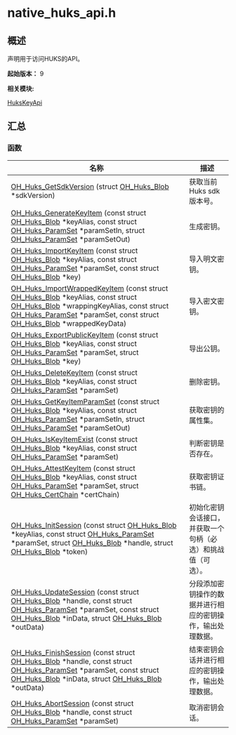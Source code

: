 # native_huks_api.h


## 概述

声明用于访问HUKS的API。

 **起始版本：**
9

**相关模块:**

[HuksKeyApi](_huks_key_api.md)


## 汇总


### 函数

  | 名称 | 描述 | 
| -------- | -------- |
| [OH_Huks_GetSdkVersion](_huks_key_api.md#oh_huks_getsdkversion) (struct [OH_Huks_Blob](_o_h___huks___blob.md) \*sdkVersion) | 获取当前Huks sdk版本号。  | 
| [OH_Huks_GenerateKeyItem](_huks_key_api.md#oh_huks_generatekeyitem) (const struct [OH_Huks_Blob](_o_h___huks___blob.md) \*keyAlias, const struct [OH_Huks_ParamSet](_o_h___huks___param_set.md) \*paramSetIn, struct [OH_Huks_ParamSet](_o_h___huks___param_set.md) \*paramSetOut) | 生成密钥。  | 
| [OH_Huks_ImportKeyItem](_huks_key_api.md#oh_huks_importkeyitem) (const struct [OH_Huks_Blob](_o_h___huks___blob.md) \*keyAlias, const struct [OH_Huks_ParamSet](_o_h___huks___param_set.md) \*paramSet, const struct [OH_Huks_Blob](_o_h___huks___blob.md) \*key) | 导入明文密钥。  | 
| [OH_Huks_ImportWrappedKeyItem](_huks_key_api.md#oh_huks_importwrappedkeyitem) (const struct [OH_Huks_Blob](_o_h___huks___blob.md) \*keyAlias, const struct [OH_Huks_Blob](_o_h___huks___blob.md) \*wrappingKeyAlias, const struct [OH_Huks_ParamSet](_o_h___huks___param_set.md) \*paramSet, const struct [OH_Huks_Blob](_o_h___huks___blob.md) \*wrappedKeyData) | 导入密文密钥。  | 
| [OH_Huks_ExportPublicKeyItem](_huks_key_api.md#oh_huks_exportpublickeyitem) (const struct [OH_Huks_Blob](_o_h___huks___blob.md) \*keyAlias, const struct [OH_Huks_ParamSet](_o_h___huks___param_set.md) \*paramSet, struct [OH_Huks_Blob](_o_h___huks___blob.md) \*key) | 导出公钥。  | 
| [OH_Huks_DeleteKeyItem](_huks_key_api.md#oh_huks_deletekeyitem) (const struct [OH_Huks_Blob](_o_h___huks___blob.md) \*keyAlias, const struct [OH_Huks_ParamSet](_o_h___huks___param_set.md) \*paramSet) | 删除密钥。  | 
| [OH_Huks_GetKeyItemParamSet](_huks_key_api.md#oh_huks_getkeyitemparamset) (const struct [OH_Huks_Blob](_o_h___huks___blob.md) \*keyAlias, const struct [OH_Huks_ParamSet](_o_h___huks___param_set.md) \*paramSetIn, struct [OH_Huks_ParamSet](_o_h___huks___param_set.md) \*paramSetOut) | 获取密钥的属性集。  | 
| [OH_Huks_IsKeyItemExist](_huks_key_api.md#oh_huks_iskeyitemexist) (const struct [OH_Huks_Blob](_o_h___huks___blob.md) \*keyAlias, const struct [OH_Huks_ParamSet](_o_h___huks___param_set.md) \*paramSet) | 判断密钥是否存在。  | 
| [OH_Huks_AttestKeyItem](_huks_key_api.md#oh_huks_attestkeyitem) (const struct [OH_Huks_Blob](_o_h___huks___blob.md) \*keyAlias, const struct [OH_Huks_ParamSet](_o_h___huks___param_set.md) \*paramSet, struct [OH_Huks_CertChain](_o_h___huks___cert_chain.md) \*certChain) | 获取密钥证书链。  | 
| [OH_Huks_InitSession](_huks_key_api.md#oh_huks_initsession) (const struct [OH_Huks_Blob](_o_h___huks___blob.md) \*keyAlias, const struct [OH_Huks_ParamSet](_o_h___huks___param_set.md) \*paramSet, struct [OH_Huks_Blob](_o_h___huks___blob.md) \*handle, struct [OH_Huks_Blob](_o_h___huks___blob.md) \*token) | 初始化密钥会话接口，并获取一个句柄（必选）和挑战值（可选）。  | 
| [OH_Huks_UpdateSession](_huks_key_api.md#oh_huks_updatesession) (const struct [OH_Huks_Blob](_o_h___huks___blob.md) \*handle, const struct [OH_Huks_ParamSet](_o_h___huks___param_set.md) \*paramSet, const struct [OH_Huks_Blob](_o_h___huks___blob.md) \*inData, struct [OH_Huks_Blob](_o_h___huks___blob.md) \*outData) | 分段添加密钥操作的数据并进行相应的密钥操作，输出处理数据。  | 
| [OH_Huks_FinishSession](_huks_key_api.md#oh_huks_finishsession) (const struct [OH_Huks_Blob](_o_h___huks___blob.md) \*handle, const struct [OH_Huks_ParamSet](_o_h___huks___param_set.md) \*paramSet, const struct [OH_Huks_Blob](_o_h___huks___blob.md) \*inData, struct [OH_Huks_Blob](_o_h___huks___blob.md) \*outData) | 结束密钥会话并进行相应的密钥操作，输出处理数据。  | 
| [OH_Huks_AbortSession](_huks_key_api.md#oh_huks_abortsession) (const struct [OH_Huks_Blob](_o_h___huks___blob.md) \*handle, const struct [OH_Huks_ParamSet](_o_h___huks___param_set.md) \*paramSet) | 取消密钥会话。  | 
